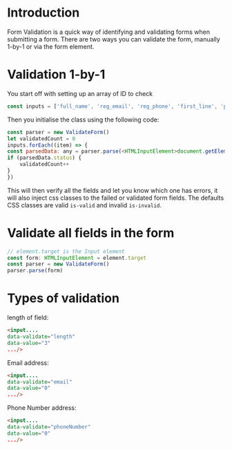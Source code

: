 # Introduction
Form Validation is a quick way of identifying and validating forms when submitting a form.
There are two ways you can validate the form, manually 1-by-1 or via the form element.

# Validation 1-by-1

You start off with setting up an array of ID to check

```js
const inputs = ['full_name', 'reg_email', 'reg_phone', 'first_line', 'post_code']
```

Then you initialise the class using the following code:

```js
const parser = new ValidateForm()
let validatedCount = 0
inputs.forEach((item) => {
const parsedData: any = parser.parse(<HTMLInputElement>document.getElementById(item))
if (parsedData.status) {
    validatedCount++
}
})

```

This will then verify all the fields and let you know which one has errors, it will also inject css classes to the failed or validated form fields.
The defaults CSS classes are valid `is-valid` and invalid `is-invalid`.

# Validate all fields in the form

```js
// element.target is the Input element
const form: HTMLInputElement = element.target
const parser = new ValidateForm()
parser.parse(form)

```

# Types of validation

length of field:

```html
<input....
data-validate="length"
data-value="3"
.../>

```

Email address:

```html
<input....
data-validate="email"
data-value="0"
.../>

```


Phone Number address:

```html
<input....
data-validate="phoneNumber"
data-value="0"
.../>

```